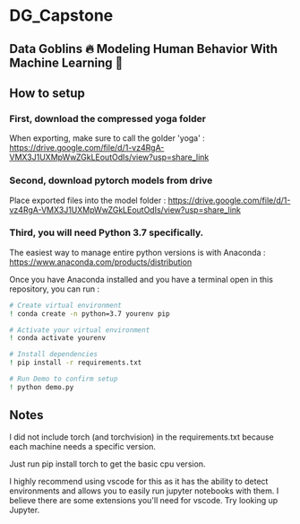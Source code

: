 # DG_Capstone
## Data Goblins 🔥 Modeling Human Behavior With Machine Learning 🤖

## How to setup

### First, download the compressed yoga folder 
When exporting, make sure to call the golder 'yoga' : https://drive.google.com/file/d/1-vz4RgA-VMX3J1UXMpWwZGkLEoutOdIs/view?usp=share_link

### Second, download pytorch models from drive
Place exported files into the model folder : https://drive.google.com/file/d/1-vz4RgA-VMX3J1UXMpWwZGkLEoutOdIs/view?usp=share_link

### Third, you will need Python 3.7 specifically.
The easiest way to manage entire python versions is with Anaconda : https://www.anaconda.com/products/distribution

Once you have Anaconda installed and you have a terminal open in this repository, you can run :

```bash
# Create virtual environment
! conda create -n python=3.7 yourenv pip

# Activate your virtual environment
! conda activate yourenv

# Install dependencies
! pip install -r requirements.txt

# Run Demo to confirm setup
! python demo.py
```

## Notes
I did not include torch (and torchvision) in the requirements.txt because each machine needs a specific version.

Just run pip install torch to get the basic cpu version.

I highly recommend using vscode for this as it has the ability to detect environments and allows you to easily run jupyter notebooks with them.
I believe there are some extensions you'll need for vscode. Try looking up Jupyter.